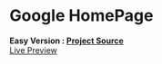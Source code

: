 # Google HomePage

**Easy Version : [Project Source](https://www.theodinproject.com/paths/foundations/courses/foundations/lessons/html-css)**\
[Live Preview](https://ibahcode.github.io/TOP-googleHomepage/)

